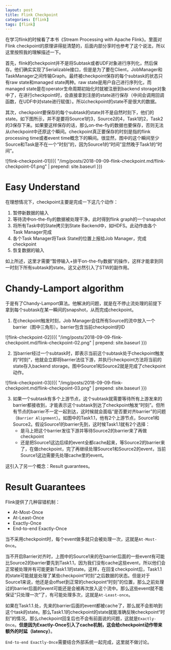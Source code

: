 ```yaml
---
layout: post
title: Flink Checkpoint
categories: [flink]
tags: [flink]
---
```


在学习flink的时候看了本书《Stream Processing with Apache Flink》。里面对Flink checkpoint的原理讲得挺清楚的，后面内部分享时也参考了这个说法，所以这里按照我的理解描述一下。

首先，flink的checkpoint并不是将Subtask或者UDF对象进行序列化，然后保存。他们确实实现了Serializable接口，但是是为了要在Client，JobManager和TaskManager之间传输Graph。最终被checkpoint保存的每个subtask的状态只有raw state和managed state两种。raw state是用户自己进行序列化，而managed state是在operator生命周期初始化时就被注册到backend storage对象中了，在进行checkpoint时，会直接拿到注册的state进行保存（中间会调用回调函数，在UDF中对state进行赋值）。所以checkpoint的state不是很大的数据。

其次，checkpoint要保存的每个subtask的state并不是自然时刻下，他们的state。如下图所示，并不是要将Source1的3，Source2的4，Task1的2，Task2的3保存下来。如果要这样保存的话，那么on-the-fly的数据也要保存，否则无法从checkpoint中还原这个瞬间。checkpoint真正要保存的时刻是指的flink processing time或者event time概念下的瞬间。很显然，图中的这个瞬间至少Source和Task是不在一个“时刻”的，因为Source1的“时间”显然晚于Task1的“时间”。

![flink-checkpoint-01]({{ "/img/posts/2018-09-09-flink-checkpoint.md/flink-checkpoint-01.png" | prepend: site.baseurl }})

# Easy Understand
在理想情况下，checkpoint主要是完成一下这几个动作：

1. 暂停新数据的输入
2. 等待流中on-the-fly的数据被处理干净，此时得到flink graph的一个snapshot
3. 将所有Task中的State拷贝到State Backend中，如HDFS。此动作由各个Task Manager完成
4. 各个Task Manager将Task State的位置上报给Job Manager，完成checkpoint
5. 恢复数据的输入

如上所述，这里才需要“暂停输入+排干on-the-fly数据”的操作，这样才能拿到同一时刻下所有subtask的state。这又必然引入了STW的副作用。

# Chandy-Lamport algorithm

于是有了Chandy-Lamport算法。他解决的问题，就是在不停止流处理的前提下拿到每个subtask在某一瞬间的snapshot，从而完成checkpoint。

1. 在checkpoint触发时刻，Job Manager会往所有Source的流中放入一个barrier（图中三角形）。barrier包含当前checkpoint的ID

![flink-checkpoint-02]({{ "/img/posts/2018-09-09-flink-checkpoint.md/flink-checkpoint-02.png" | prepend: site.baseurl }})

2. 当barrier经过一个subtask时，即表示当前这个subtask处于checkpoint触发的“时刻”，他就会立即将barrier法往下游，并执行checkpoint方法将当前的state存入backend storage。图中Source1和Source2就是完成了checkpoint动作。

![flink-checkpoint-03]({{ "/img/posts/2018-09-09-flink-checkpoint.md/flink-checkpoint-03.png" | prepend: site.baseurl }})

3. 如果一个subtask有多个上游节点，这个subtask就需要等待所有上游发来的barrier都接收到，才能表示这个subtask到达了checkpoint触发“时刻”。但所有节点的barrier不一定一起到达，这时候就会面临“是否要对齐barrier”的问题（`Barrier Alignment`）。如图中的Task1.1，他有2个上游节点，Source1和Source2。假设Source1的barrier先到，这时候Task1.1就有2个选择：
	* 是马上把这个barrier发往下游并等待Source2的barrier来了再做checkpoint
	* 还是把Source1这边后续的event全都cache起来，等Source2的barrier来了，在做checkpoint，完了再继续处理Source1和Source2的event，当前Source1这边需要先处理cache里的event。

这引入了另一个概念：Result guarantees。

# Result Guarantees

Flink提供了几种容错机制：
* At-Most-Once
* At-Least-Once
* Exactly-Once
* End-to-end Exactly-Once

当不采用checkpoint时，每个event做多就只会被处理一次，这就是`At-Most-Once`。

当不开启Barrier对齐时，上图中的Source1来的在barrier后面的一些event有可能比Source2的barrier要先到Task1.1，因为我们没有cache这些event，所以他们会正常被处理并有可能更新Task1.1的state。这样，在回复checkpoint后，Task1.1的state可能就是处理了某些checkpoint“时刻”之后数据的状态。但是对于Source1来说，他还是会offset到正常的checkpoint“时刻”的位置，那么之前处理过的barrier后面的event可能还是会被再次放入这个流中。那么这些event就不能保证“只处理一次”了，有可能处理多次，这就是`At-Least-once`。

如果在Task1.1.处，先来的barrier后面的event都被cache了，那么就不会影响到这个task的state。那么Task1.1的checkpoint的state就能准确反映checkpoint“时刻”的情况。那么checkpoint回复后也不会有前面说的问题，这就是`Exactly-Once`。**但是因为Exactly-Once引入了cache机制，这会给checkpoint动作带来额外的时延（latency）**。

`End-to-end Exactly-Once`需要结合外部系统一起完成，这里就不做讨论。